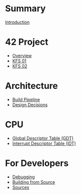 # Summary

[Introduction](README.md)

# 42 Project

- [Overview](project/overview.md)
- [KFS 01](project/kfs_01.md)
- [KFS 02](project/kfs_02.md)
<!-- - [KFS 03](project/kfs_03.md) -->

# Architecture

<!--- [System Overview](architecture/overview.md)-->
- [Build Pipeline](architecture/build.md)
- [Design Decisions](architecture/design.md)

# CPU

- [Global Descriptor Table (GDT)](cpu/gdt.md)
- [Interrupt Descriptor Table (IDT)](cpu/idt.md)

# For Developers

- [Debugging](developers/debug.md)
- [Building from Source](developers/building.md)
- [Sources](developers/sources.md)

